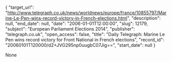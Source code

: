 {
  "target_url": "http://www.telegraph.co.uk/news/worldnews/europe/france/10855797/Marine-Le-Pen-wins-record-victory-in-French-elections.html", 
  "description": null, 
  "end_date": null, 
  "date": "2006-01-01T12:00:00", 
  "slug": 12179, 
  "subject": "European Parliament Elections 2014", 
  "publisher": "telegraph.co.uk", 
  "open_access": false, 
  "title": "Daily Telegraph: Marine Le Pen wins record victory for Front National in French elections", 
  "record_id": "20060101T120000/d2+JVG295np0uugbC07Jig==", 
  "start_date": null
}

None
